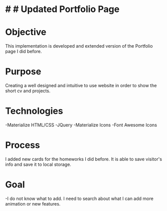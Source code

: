 
# # # Updated Portfolio Page

# Objective
This implementation is developed and extended version of the Portfolio page I did before.

# Purpose
Creating a well designed and intuitive to use website in order to show the short cv and projects.

# Technologies
-Materialize HTML/CSS
-JQuery
-Materialize Icons
-Font Awesome Icons

# Process
I added new cards for the homeworks I did before. It is able to save visitor's info and save it to local storage.

# Goal
-I do not know what to add. I need to search about what I can add more animation or new features.


